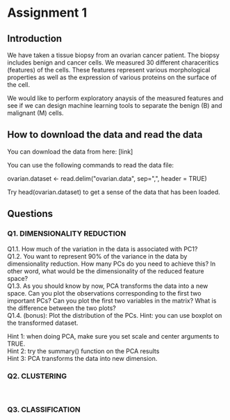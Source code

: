 # Assignment 1

## Introduction 
We have taken a tissue biopsy from an ovarian cancer patient. The biopsy includes benign and cancer cells. We measured 30 different characeritics (features) of the cells. These features represent various morphological properties as well as the expression of various proteins on the surface of the cell. 

We would like to perform exploratory anaysis of the measured features and see if we can design machine learning tools to separate the benign (B) and malignant (M) cells. 

## How to download the data and read the data
You can download the data from here: [link]

You can use the following commands to read the data file:

ovarian.dataset <- read.delim("ovarian.data", sep=",", header = TRUE)

Try head(ovarian.dataset) to get a sense of the data that has been loaded.

## Questions
### Q1. DIMENSIONALITY REDUCTION 
Q1.1. How much of the variation in the data is associated with PC1?
<br />
Q1.2. You want to represent 90% of the variance in the data by dimensionality reduction. How many PCs do you need to achieve this? In other word, what would be the dimensionality of the reduced feature space? 
<br />
Q1.3. As you should know by now, PCA transforms the data into a new space. Can you plot the observations corresponding to the first two important PCs? Can you plot the first two variables in the matrix? What is the difference between the two plots?
<br />
Q1.4. (bonus): Plot the distribution of the PCs. Hint: you can use boxplot on the transformed dataset. 

Hint 1: when doing PCA, make sure you set scale and center arguments to TRUE.
<br />
Hint 2: try the summary() function on the PCA results
<br />
Hint 3: PCA transforms the data into new dimension.

### Q2. CLUSTERING
&nbsp;&nbsp;&nbsp;

### Q3. CLASSIFICATION

